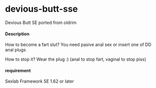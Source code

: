 # devious-butt-sse
Devious Butt SE ported from oldrim 



#### Description
How to become a fart slut?
You need pasive anal sex or insert one of DD anal plugs 

How to stop it?
Wear the plug :) (anal to stop fart, vaginal to stop piss)

#### requirement
Sexlab Framework SE 1.62 or later
